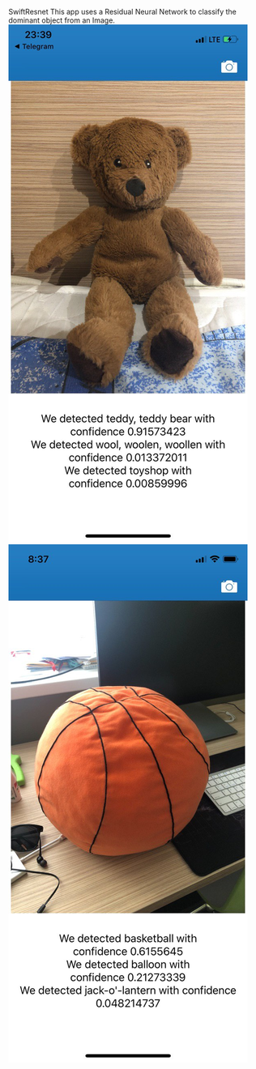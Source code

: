 SwiftResnet
This app uses a Residual Neural Network to  classify the dominant object from an Image.
![](example.jpg)
![](example2.jpg)
